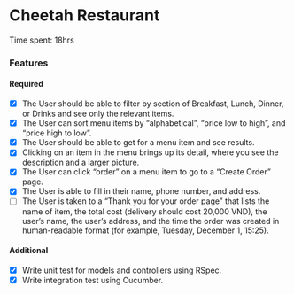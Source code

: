 # Cheetah Restaurant

Time spent: 18hrs

### Features

#### Required

- [x] The User should be able to filter by section of Breakfast, Lunch, Dinner, or Drinks and see only the relevant items.
- [x] The User can sort menu items by “alphabetical”, “price low to high”, and “price high to low”.
- [x] The User should be able to get for a menu item and see results.
- [x] Clicking on an item in the menu brings up its detail, where you see the description and a larger picture.
- [x] The User can click “order” on a menu item to go to a “Create Order” page.
- [x] The User is able to fill in their name, phone number, and address.
- [ ] The User is taken to a “Thank you for your order page” that lists the name of item, the total cost (delivery should cost 20,000 VND), the user’s name, the user’s address, and the time the order was created in human-readable format (for example, Tuesday, December 1, 15:25).

#### Additional

- [x] Write unit test for models and controllers using RSpec.
- [x] Write integration test using Cucumber.
